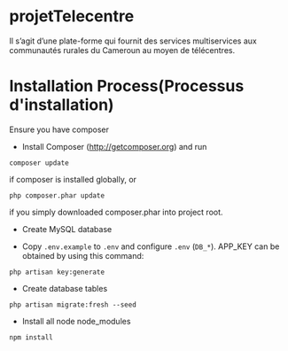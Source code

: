# projetTelecentre
Il s’agit d’une plate-forme qui fournit des services multiservices aux communautés rurales du Cameroun au moyen de télécentres.

# Installation Process(Processus d'installation)

Ensure you have composer

- Install Composer (http://getcomposer.org) and run
```
composer update
```
if composer is installed globally, or
```
php composer.phar update
```
if you simply downloaded composer.phar into project root.

- Create MySQL database

- Copy `.env.example` to `.env` and configure `.env` (`DB_*`). APP_KEY can be obtained by using this command:
```
php artisan key:generate
```

- Create database tables
```
php artisan migrate:fresh --seed
```

- Install all node node_modules
```
npm install
```
   
